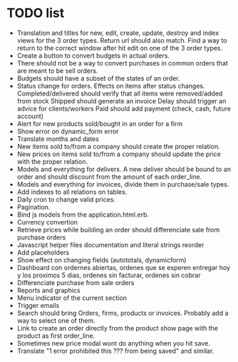# TODO list

* Translation and titles for new, edit, create, update, destroy and index views for the 3 order types.
    Return url should also match.
    Find a way to return to the correct window after hit edit on one of the 3 order types.
* Create a button to convert budgets in actual orders.
* There should not be a way to convert purchases in common orders that are meant to be sell orders. 
* Budgets should have a subset of the states of an order.
* Status change for orders. Effects on items after status changes.
    Completed/delivered should verify that all items were removed/added from stock
    Shipped should generate an invoice
    Delay should trigger an advice for clients/workers
    Paid should add payment (check, cash, future account)
* Alert for new products sold/bought in an order for a firm
* Show error on dynamic_form error
* Translate months and dates
* New items sold to/from a company should create the proper relation.
* New prices on items sold to/from a company should update the price with the proper relation.
* Models and everything for delivers. A new deliver should be bound to an order and should discount from the amount of each order_line.
* Models and everything for invoices, divide them in purchase/sale types.
* Add indexes to all relations on tables.
* Daily cron to change valid prices.
* Pagination.
* Bind js models from the application.html.erb.
* Currency convertion
* Retrieve prices while building an order should differenciate sale from purchase orders
* Javascript helper files documentation and literal strings reorder
* Add placeholders
* Show effect on changing fields (autototals, dynamicform)
* Dashboard con ordernes abiertas, ordenes que se esperen entregar hoy y los proximos 5 dias, ordenes sin facturar, ordenes sin cobrar
* Differenciate purchase from sale orders
* Reports and graphics
* Menu indicator of the current section
* Trigger emails
* Search should bring Orders, firms, products or invoices. Probably add a way to select one of them.
* Link to create an order directly from the product show page with the product as first order_line.
* Sometimes new price modal wont do anything when you hit save.
* Translate "1 error prohibited this ??? from being saved" and similar.